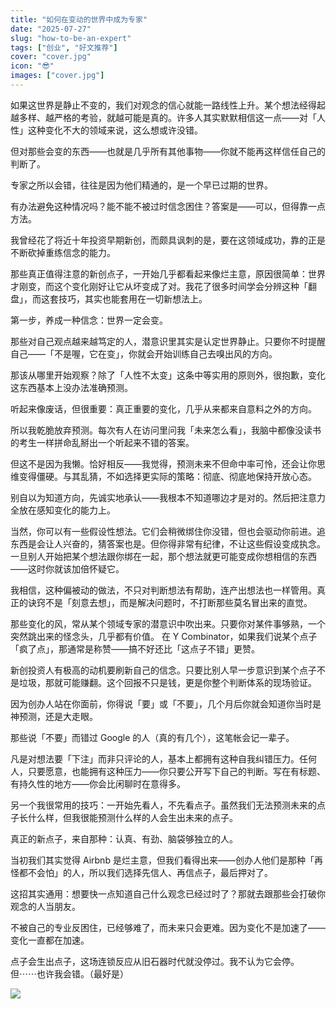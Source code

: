 ```yaml
---
title: "如何在变动的世界中成为专家"
date: "2025-07-27"
slug: "how-to-be-an-expert"
tags: ["创业", "好文推荐"]
cover: "cover.jpg"
icon: "😎"
images: ["cover.jpg"]
---
```

如果这世界是静止不变的，我们对观念的信心就能一路线性上升。某个想法经得起越多样、越严格的考验，就越可能是真的。许多人其实默默相信这一点——对「人性」这种变化不大的领域来说，这么想或许没错。



但对那些会变的东西——也就是几乎所有其他事物——你就不能再这样信任自己的判断了。



专家之所以会错，往往是因为他们精通的，是一个早已过期的世界。



有办法避免这种情况吗？能不能不被过时信念困住？答案是——可以，但得靠一点方法。



我曾经花了将近十年投资早期新创，而颇具讽刺的是，要在这领域成功，靠的正是不断砍掉重练信念的能力。



那些真正值得注意的新创点子，一开始几乎都看起来像烂主意，原因很简单：世界才刚变，而这个变化刚好让它从坏变成了对。我花了很多时间学会分辨这种「翻盘」，而这套技巧，其实也能套用在一切新想法上。



第一步，养成一种信念：世界一定会变。



那些对自己观点越来越笃定的人，潜意识里其实是认定世界静止。只要你不时提醒自己——「不是喔，它在变」，你就会开始训练自己去嗅出风的方向。



那该从哪里开始观察？除了「人性不太变」这条中等实用的原则外，很抱歉，变化这东西基本上没办法准确预测。



听起来像废话，但很重要：真正重要的变化，几乎从来都来自意料之外的方向。



所以我乾脆放弃预测。每次有人在访问里问我「未来怎么看」，我脑中都像没读书的考生一样拼命乱掰出一个听起来不错的答案。



但这不是因为我懒。恰好相反——我觉得，预测未来不但命中率可怜，还会让你思维变得僵硬。与其乱猜，不如选择更实际的策略：彻底、彻底地保持开放心态。



别自以为知道方向，先诚实地承认——我根本不知道哪边才是对的。然后把注意力全放在感知变化的能力上。



当然，你可以有一些假设性想法。它们会稍微绑住你没错，但也会驱动你前进。追东西是会让人兴奋的，猜答案也是。但你得非常有纪律，不让这些假设变成执念。
一旦别人开始把某个想法跟你绑在一起，那个想法就更可能变成你想相信的东西——这时你就该加倍怀疑它。



我相信，这种偏被动的做法，不只对判断想法有帮助，连产出想法也一样管用。真正的诀窍不是「刻意去想」，而是解决问题时，不打断那些莫名冒出来的直觉。



那些变化的风，常从某个领域专家的潜意识中吹出来。只要你对某件事够熟，一个突然跳出来的怪念头，几乎都有价值。
在 Y Combinator，如果我们说某个点子「疯了点」，那通常是称赞——搞不好还比「这点子不错」更赞。



新创投资人有极高的动机要刷新自己的信念。只要比别人早一步意识到某个点子不是垃圾，那就可能赚翻。这个回报不只是钱，更是你整个判断体系的现场验证。



因为创办人站在你面前，你得说「要」或「不要」，几个月后你就会知道你当时是神预测，还是大走眼。



那些说「不要」而错过 Google 的人（真的有几个），这笔帐会记一辈子。



凡是对想法要「下注」而非只评论的人，基本上都拥有这种自我纠错压力。任何人，只要愿意，也能拥有这种压力——你只要公开写下自己的判断。写在有标题、有持久性的地方——你会比闲聊时在意得多。



另一个我很常用的技巧：一开始先看人，不先看点子。虽然我们无法预测未来的点子长什么样，但我很能预测什么样的人会生出未来的点子。



真正的新点子，来自那种：认真、有劲、脑袋够独立的人。



当初我们其实觉得 Airbnb 是烂主意，但我们看得出来——创办人他们是那种「再怪都不会怕」的人，所以我们选择先信人、再信点子，最后押对了。



这招其实通用：想要快一点知道自己什么观念已经过时了？那就去跟那些会打破你观念的人当朋友。



不被自己的专业反困住，已经够难了，而未来只会更难。因为变化不是加速了——变化一直都在加速。



点子会生出点子，这场连锁反应从旧石器时代就没停过。我不认为它会停。
但⋯⋯也许我会错。（最好是）




![](https://prod-files-secure.s3.us-west-2.amazonaws.com/112d0858-5090-4d34-a606-b75eb8d65fd2/46476355-9cf3-4e99-9b7a-3531bc426380/1000202064.png?X-Amz-Algorithm=AWS4-HMAC-SHA256&X-Amz-Content-Sha256=UNSIGNED-PAYLOAD&X-Amz-Credential=ASIAZI2LB4666RIRQIFQ%2F20250731%2Fus-west-2%2Fs3%2Faws4_request&X-Amz-Date=20250731T234749Z&X-Amz-Expires=3600&X-Amz-Security-Token=IQoJb3JpZ2luX2VjELf%2F%2F%2F%2F%2F%2F%2F%2F%2F%2FwEaCXVzLXdlc3QtMiJGMEQCIBJH%2Bnppts2mFTvtY2pgOeIHX%2BVhdpAxJboyddFa9%2Br%2BAiAtwctmbwMyHbw%2FWbXPMQI%2BMt6ju30XKuRWI2QybgJBpiqIBAjg%2F%2F%2F%2F%2F%2F%2F%2F%2F%2F8BEAAaDDYzNzQyMzE4MzgwNSIMjr1ox0Ft7qeQZHanKtwD2zCWewWWOks7BhinJmZQOVNrwHpeoU77Q1HbMOofO9xeD3AnUXObLaJg8JgpHJsU8fgDs1l8sw7eQmHO9jB%2FXbaX3xwDyNuVBrI%2FaCgZiXl%2BfmLQGtE0nKtXFXUoR5GlcbW2U6FLehl%2BKmrNN6do%2FfR0vAvsT1H%2BoYnNYl0FFOJyMysCxSD7E9aETGFCr%2FIEQ0W00noT7WNb%2Bcevm5IpZOoFDMnuuIlgV6b%2FB8NvcRrDkJfy7ucdXn9czMeNgbK6z3%2B38RIvytoS5BHrDa19tVPrUbR7imlX8PdBi2H3hzFCUk8FG35bc3%2Bz8DAL%2BO3WA8ZCHGOZV8bye5fMIffMmq24zTrKhyuFJD%2F0jIz3BeSEdPMlt5U%2Bse5ZsuuaQaPar6miShM9E3K9PgJZcSl7J%2BQR6noVvmvmLWIxDTJBvPsR%2FkDHSDsuW0LdeC4My1QClgDVoz9cEzBXx0g5fX%2FafNUBBdFAnk%2BCgjCQTDuAZur0JFDkBRUrgnrMaTRRkqwSrOdqpqbmLlZPNkxpr3q2Gs42WPbdz%2FYBg%2F7KQiYY7OhEKaOTxqmY9HDpJszSFPgoJ8JInjeNYFZ7p5zdA6eMkG15nwvSHOOj0AtSBEUzlHlt50QaoTvt9KaiFXQwze6vxAY6pgFUCpv4wnp%2Fqk9SuTM5pJbNSb0vDjGUHs7QTDRBIGyrn50FjoVbcXO8p3xy1HtC2QZAc3iA2oMJ2n9oFiV9m0ODFvxyBAdtmQJDGPsVT%2FGWAWP596RpEktVm44ZKs1vv%2B58LVYIqvEvrtmXKPGtdIb8vFxMFFllpsEAwBnjtjncW2eXL8vpjDEGTbdP%2FFG98ce1ymvVRs7xTUNHj5x34%2FQSwtKKgAKx&X-Amz-Signature=a82880fa4fc1fcaf77f626a6f49811ec737af4730d41ef7e79904c23f28df34c&X-Amz-SignedHeaders=host&x-amz-checksum-mode=ENABLED&x-id=GetObject)

